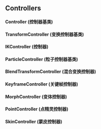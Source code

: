 ## Controllers

#### Controller (控制器基类)
#### TransformController (变换控制器基类)

#### IKController (控制器)

#### ParticleController (粒子控制器基类)

#### BlendTransformController (混合变换控制器)
#### KeyframeController (关键帧控制器)
#### MorphController (变体控制器)
#### PointController (点精灵控制器)
#### SkinController (蒙皮控制器)